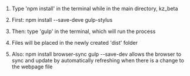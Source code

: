 1. Type 'npm install' in the terminal while in the main directory, kz_beta
2. First: npm install --save-deve gulp-stylus
3. Then: type 'gulp' in the terminal, which will run the process
4. Files will be placed in the newly created 'dist' folder

5. Also: npm install browser-sync gulp --save-dev allows the browser to sync and update by automatically refreshing when there is a change to the webpage file
